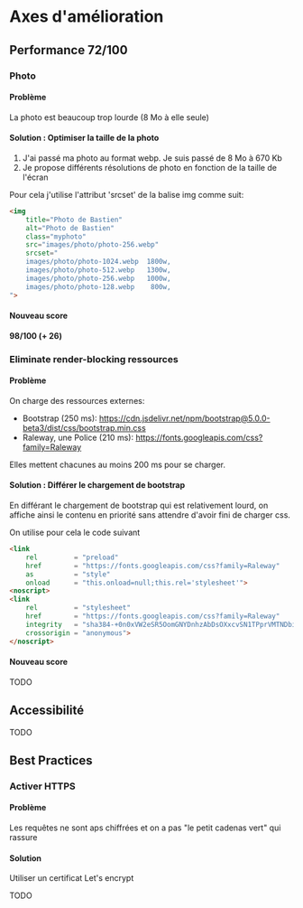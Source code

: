 # Axes d'amélioration

## Performance 72/100
### Photo
#### Problème
La photo est beaucoup trop lourde (8 Mo à elle seule)

#### Solution : Optimiser la taille de la photo  
1. J'ai passé ma photo au format webp. Je suis passé de 8 Mo à 670 Kb
2. Je propose différents résolutions de photo en fonction de la taille de l'écran

Pour cela j'utilise l'attribut 'srcset' de la balise img comme suit:
```html
<img 
    title="Photo de Bastien" 
    alt="Photo de Bastien"
    class="myphoto"
    src="images/photo/photo-256.webp"
    srcset="
    images/photo/photo-1024.webp  1800w,
    images/photo/photo-512.webp   1300w,
    images/photo/photo-256.webp   1000w,
    images/photo/photo-128.webp    800w,
">  
```

#### Nouveau score
**98/100 (+ 26)**


### Eliminate render-blocking ressources
#### Problème
On charge des ressources externes:  
 - Bootstrap (250 ms): https://cdn.jsdelivr.net/npm/bootstrap@5.0.0-beta3/dist/css/bootstrap.min.css
 - Raleway, une Police (210 ms): https://fonts.googleapis.com/css?family=Raleway

Elles mettent chacunes au moins 200 ms pour se charger.

#### Solution : Différer le chargement de bootstrap
En différant le chargement de bootstrap qui est relativement lourd, on affiche ainsi le contenu en priorité sans attendre d'avoir fini de charger css.  

On utilise pour cela le code suivant  
```html
<link
    rel         = "preload"
    href        = "https://fonts.googleapis.com/css?family=Raleway"
    as          = "style"
    onload      = "this.onload=null;this.rel='stylesheet'">
<noscript>
<link   
    rel         = "stylesheet"
    href        = "https://fonts.googleapis.com/css?family=Raleway"
    integrity   = "sha384-+0n0xVW2eSR5OomGNYDnhzAbDsOXxcvSN1TPprVMTNDbiYZCxYbOOl7+AMvyTG2x"
    crossorigin = "anonymous">
</noscript>
```
  

#### Nouveau score
TODO

## Accessibilité
TODO

## Best Practices
### Activer HTTPS
#### Problème
Les requêtes ne sont aps chiffrées et on a pas "le petit cadenas vert" qui rassure

#### Solution
Utiliser un certificat Let's encrypt

TODO

